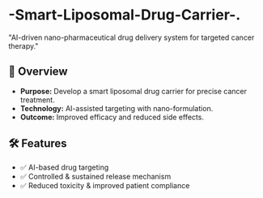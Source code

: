 # -Smart-Liposomal-Drug-Carrier-.
"AI-driven nano-pharmaceutical drug delivery system for targeted cancer therapy."
## 📌 Overview  
- **Purpose:** Develop a smart liposomal drug carrier for precise cancer treatment.  
- **Technology:** AI-assisted targeting with nano-formulation.  
- **Outcome:** Improved efficacy and reduced side effects.

## 🛠 Features  
- ✅ AI-based drug targeting  
- ✅ Controlled & sustained release mechanism  
- ✅ Reduced toxicity & improved patient compliance
